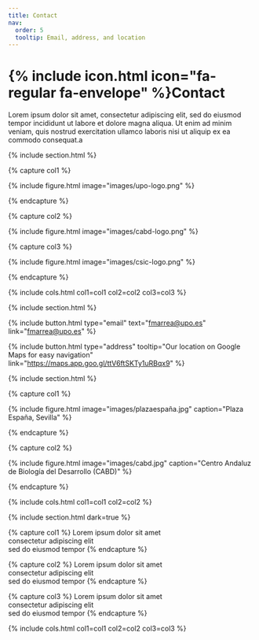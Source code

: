 ```yaml
---
title: Contact
nav:
  order: 5
  tooltip: Email, address, and location
---
```


# {% include icon.html icon="fa-regular fa-envelope" %}Contact

Lorem ipsum dolor sit amet, consectetur adipiscing elit, sed do eiusmod tempor
incididunt ut labore et dolore magna aliqua. Ut enim ad minim veniam, quis
nostrud exercitation ullamco laboris nisi ut aliquip ex ea commodo consequat.a

{% include section.html %}

{% capture col1 %}

{%
  include figure.html
  image="images/upo-logo.png"
%}

{% endcapture %}

{% capture col2 %}

{%
  include figure.html
  image="images/cabd-logo.png"
%}

{% capture col3 %}

{%
  include figure.html
  image="images/csic-logo.png"
%}

{% endcapture %}

{% include cols.html col1=col1 col2=col2 col3=col3 %}

{% include section.html %}

{%
  include button.html
  type="email"
  text="fmarrea@upo.es"
  link="fmarrea@upo.es"
%}

{%
  include button.html
  type="address"
  tooltip="Our location on Google Maps for easy navigation"
  link="https://maps.app.goo.gl/ttV6ftSKTy1uRBqx9"
%}

{% include section.html %}

{% capture col1 %}

{%
  include figure.html
  image="images/plazaespaña.jpg"
  caption="Plaza España, Sevilla"
%}

{% endcapture %}

{% capture col2 %}

{%
  include figure.html
  image="images/cabd.jpg"
  caption="Centro Andaluz de Biología del Desarrollo (CABD)"
%}

{% endcapture %}

{% include cols.html col1=col1 col2=col2 %}

{% include section.html dark=true %}

{% capture col1 %}
Lorem ipsum dolor sit amet  
consectetur adipiscing elit  
sed do eiusmod tempor
{% endcapture %}

{% capture col2 %}
Lorem ipsum dolor sit amet  
consectetur adipiscing elit  
sed do eiusmod tempor
{% endcapture %}

{% capture col3 %}
Lorem ipsum dolor sit amet  
consectetur adipiscing elit  
sed do eiusmod tempor
{% endcapture %}

{% include cols.html col1=col1 col2=col2 col3=col3 %}
